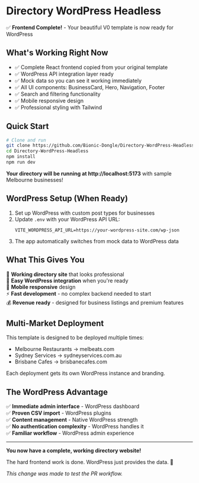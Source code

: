 # Directory WordPress Headless

✅ **Frontend Complete!** - Your beautiful V0 template is now ready for WordPress

## What's Working Right Now

- ✅ Complete React frontend copied from your original template
- ✅ WordPress API integration layer ready
- ✅ Mock data so you can see it working immediately
- ✅ All UI components: BusinessCard, Hero, Navigation, Footer
- ✅ Search and filtering functionality
- ✅ Mobile responsive design
- ✅ Professional styling with Tailwind

## Quick Start

```bash
# Clone and run
git clone https://github.com/Bionic-Dongle/Directory-WordPress-Headless.git
cd Directory-WordPress-Headless
npm install
npm run dev
```

**Your directory will be running at http://localhost:5173** with sample Melbourne businesses!

## WordPress Setup (When Ready)

1. Set up WordPress with custom post types for businesses
2. Update `.env` with your WordPress API URL:
   ```
   VITE_WORDPRESS_API_URL=https://your-wordpress-site.com/wp-json
   ```
3. The app automatically switches from mock data to WordPress data

## What This Gives You

🎯 **Working directory site** that looks professional  
🔄 **Easy WordPress integration** when you're ready  
📱 **Mobile responsive** design  
⚡ **Fast development** - no complex backend needed to start  
💰 **Revenue ready** - designed for business listings and premium features  

## Multi-Market Deployment

This template is designed to be deployed multiple times:
- Melbourne Restaurants → melbeats.com
- Sydney Services → sydneyservices.com.au
- Brisbane Cafes → brisbanecafes.com

Each deployment gets its own WordPress instance and branding.

## The WordPress Advantage

✅ **Immediate admin interface** - WordPress dashboard  
✅ **Proven CSV import** - WordPress plugins  
✅ **Content management** - Native WordPress strength  
✅ **No authentication complexity** - WordPress handles it  
✅ **Familiar workflow** - WordPress admin experience  

---

**You now have a complete, working directory website!** 

The hard frontend work is done. WordPress just provides the data. 🚀

*This change was made to test the PR workflow.*
